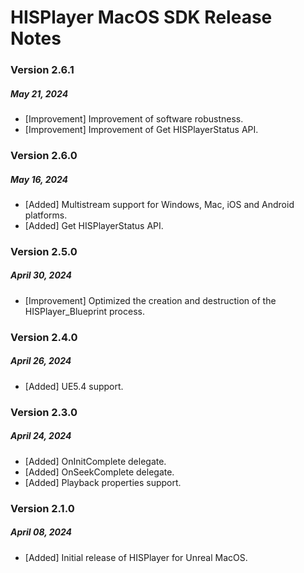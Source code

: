 # HISPlayer MacOS SDK Release Notes
### Version 2.6.1
##### May 21, 2024
- [Improvement] Improvement of software robustness.
- [Improvement] Improvement of Get HISPlayerStatus API.
  
### Version 2.6.0
##### May 16, 2024
- [Added] Multistream support for Windows, Mac, iOS and Android platforms.
- [Added] Get HISPlayerStatus API.
  
### Version 2.5.0
##### April 30, 2024
- [Improvement] Optimized the creation and destruction of the HISPlayer_Blueprint process.

### Version 2.4.0
##### April 26, 2024
- [Added] UE5.4 support.

### Version 2.3.0
##### April 24, 2024
- [Added] OnInitComplete delegate.
- [Added] OnSeekComplete delegate.
- [Added] Playback properties support.

### Version 2.1.0
##### April 08, 2024
- [Added] Initial release of HISPlayer for Unreal MacOS.
